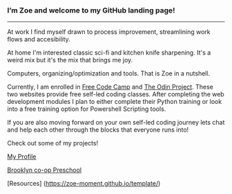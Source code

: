 ### I’m Zoe and welcome to my GitHub landing page!

---

At work I find myself drawn to process improvement, streamlining work flows and accesibility. 

At home I'm interested classic sci-fi and kitchen knife sharpening. It's a weird mix but it's the mix that brings me joy. 

Computers, organizing/optimization and tools. That is Zoe in a nutshell. 

Currently, I am enrolled in [Free Code Camp](https://www.freecodecamp.org) and [The Odin Project](https://www.theodinproject.com). These two websites provide free self-led coding classes. After completing the web development modules I plan to either complete their Python training or look into a free training option for Powershell Scripting tools.

If you are also moving forward on your own self-led coding journey lets chat and help each other through the blocks that everyone runs into!

Check out some of my projects!

[My Profile](https://zoe-moment.github.io/portfolio/)

[Brooklyn co-op Preschool](https://zoe-moment.github.io/bcp/)

[Resources] (https://zoe-moment.github.io/template/)
